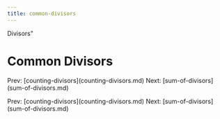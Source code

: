 ```yaml
---
title: common-divisors
---
```


Divisors\"

# Common Divisors

Prev: \[counting-divisors](counting-divisors.md)
Next: \[sum-of-divisors](sum-of-divisors.md)

Prev: \[counting-divisors](counting-divisors.md)
Next: \[sum-of-divisors](sum-of-divisors.md)
